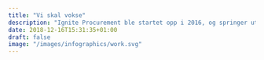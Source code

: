 ```yaml
---
title: "Vi skal vokse"
description: "Ignite Procurement ble startet opp i 2016, og springer ut fra grunnleggernes felles erfaring fra the Boston Consulting Group (BCG). Vi er et SaaS-selskap med et klart formål – å legge til rette for våre kunder å realisere betydelige bunnlinjeeffekter gjennom digitale verktøy, trening og dedikert støtte"
date: 2018-12-16T15:31:35+01:00
draft: false
image: "/images/infographics/work.svg"
---
```



